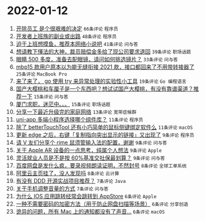 # 2022-01-12

1. [开除员工 是个很艰难的决定](https://www.v2ex.com/t/827766) `66条评论` `程序员`
1. [开发者上班族的副业或出路](https://www.v2ex.com/t/827727) `48条评论` `程序员`
1. [迫于上班想摸鱼，推荐本网络小说吧](https://www.v2ex.com/t/827733) `41条评论` `问与答`
1. [想请教下懂法的大神，裁员赔偿金多给了现公司要求退回](https://www.v2ex.com/t/827761) `39条评论` `职场话题`
1. [眼睛 500 多度，准备去配眼镜，请问如何挑选镜片？](https://www.v2ex.com/t/827754) `33条评论` `问与答`
1. [mbp15 款用户原本以为能无缝衔接 2021 款，接口都回来了不用带转接器了](https://www.v2ex.com/t/827770) `25条评论` `MacBook Pro`
1. [来了来了， go 使用 try 来异常处理的实验性小工具](https://www.v2ex.com/t/827724) `19条评论` `Go 编程语言`
1. [国产大樱桃和车厘子是一个东西吧？想试试国产大樱桃，有没有靠谱渠道？推荐一下](https://www.v2ex.com/t/827774) `15条评论` `问与答`
1. [厦门求职，迷茫中。。。](https://www.v2ex.com/t/827751) `15条评论` `职场话题`
1. [分享一下最近升级完的家庭网络](https://www.v2ex.com/t/827740) `13条评论` `宽带症候群`
1. [uni-app 多端小程序选择哪个组件库？](https://www.v2ex.com/t/827722) `11条评论` `程序员`
1. [除了 betterTouchTool 还有小巧简单的鼠标侧键绑定软件么](https://www.v2ex.com/t/827719) `11条评论` `macOS`
1. [更新 edge 之后，右键「复制指向突出显示的链接」又出现了](https://www.v2ex.com/t/827762) `9条评论` `程序员`
1. [请 V 友们分享个 rime 鼠须管输入法的配置，谢谢](https://www.v2ex.com/t/827753) `9条评论` `问与答`
1. [关于 Apple AR 设备的一点思考，纯属个人想法](https://www.v2ex.com/t/827750) `9条评论` `Apple`
1. [灵活就业人员是不是按 60%基准交社保最划算？](https://www.v2ex.com/t/827716) `9条评论` `问与答`
1. [百度网盘是发什么疯，要录视频朗读证明，不然封号](https://www.v2ex.com/t/827793) `8条评论` `全球工单系统`
1. [阿里云主页挂了，没人发现吗](https://www.v2ex.com/t/827775) `8条评论` `云计算`
1. [有没有 DDD 开源实战项目推荐？](https://www.v2ex.com/t/827771) `7条评论` `Java`
1. [关于手机调整音量的方式](https://www.v2ex.com/t/827732) `7条评论` `问与答`
1. [为什么 IOS 应用跳转经常会跳转到 AppStore](https://www.v2ex.com/t/827786) `6条评论` `Apple`
1. [一种不需要密码的加密方法（用于防止网盘扫描等场景）](https://www.v2ex.com/t/827768) `6条评论` `分享创造`
1. [诡异的问题，所有 Mac 上的通知都没有了声音...](https://www.v2ex.com/t/827742) `6条评论` `macOS`
